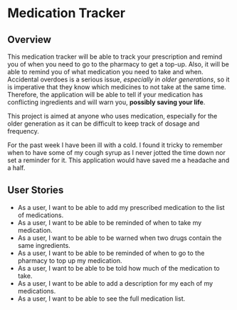 # Medication Tracker

## Overview

This medication tracker will be able to track your prescription and remind you of when you need to go to the pharmacy to get a top-up. Also, it will be able to remind you of what medication you need to take and when. Accidental overdoes is a serious issue, *especially in older generations*, so it is imperative that they know which medicines to not take at the same time. Therefore, the application will be able to tell if your medication has conflicting ingredients and will warn you, **possibly saving your life**.

This project is aimed at anyone who uses medication, especially for the older generation as it can be difficult to keep track of dosage and frequency.

For the past week I have been ill with a cold. I found it tricky to remember when to have some of my cough syrup as I never jotted the time down nor set a reminder for it. This application would have saved me a headache and a half.

## User Stories

- As a user, I want to be able to add my prescribed medication to the list of medications.
- As a user, I want to be able to be reminded of when to take my medication.
- As a user, I want to be able to be warned when two drugs contain the same ingredients.
- As a user, I want to be able to be reminded of when to go to the pharmacy to top up my medication.
- As a user, I want to be able to be told how much of the medication to take.
- As a user, I want to be able to add a description for my each of my medications.
- As a user, I want to be able to see the full medication list.